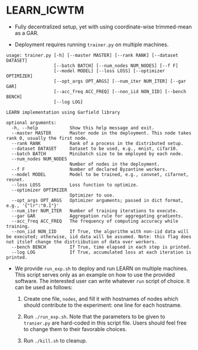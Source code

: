 # LEARN_ICWTM

* Fully decentralized setup, yet with using coordinate-wise trimmed-mean as a GAR.

* Deployment requires running `trainer.py` on multiple machines.

```
usage: trainer.py [-h] [--master MASTER] [--rank RANK] [--dataset DATASET]
                  [--batch BATCH] [--num_nodes NUM_NODES] [--f F]
                  [--model MODEL] [--loss LOSS] [--optimizer OPTIMIZER]
                  [--opt_args OPT_ARGS] [--num_iter NUM_ITER] [--gar GAR]
                  [--acc_freq ACC_FREQ] [--non_iid NON_IID] [--bench BENCH]
                  [--log LOG]

LEARN implementation using Garfield library

optional arguments:
  -h, --help            Show this help message and exit.
  --master MASTER       Master node in the deployment. This node takes rank 0, usually the first node.
  --rank RANK           Rank of a process in the distributed setup.
  --dataset DATASET     Dataset to be used, e.g., mnist, cifar10.
  --batch BATCH         Minibatch size to be employed by each node.
  --num_nodes NUM_NODES
                        Number of nodes in the deployment.
  --f F                 Number of declared Byzantine workers.
  --model MODEL         Model to be trained, e.g., convnet, cifarnet, resnet.
  --loss LOSS           Loss function to optimize.
  --optimizer OPTIMIZER
                        Optimizer to use.
  --opt_args OPT_ARGS   Optimizer arguments; passed in dict format, e.g., '{"lr":"0.1"}'
  --num_iter NUM_ITER   Number of training iterations to execute.
  --gar GAR             Aggregation rule for aggregating gradients.
  --acc_freq ACC_FREQ   The frequency of computing accuracy while training.
  --non_iid NON_IID     If True, the algorithm with non-iid data will be executed; otherwise, iid data will be assumed. Note: this flag does not itslef change the distriibution of data over workers.
  --bench BENCH         If True, time elapsed in each step is printed.
  --log LOG             If True, accumulated loss at each iteration is printed.

```

* We provide `run_exp.sh` to deploy and run LEARN on multiple machines. This script serves only as an example on how to use the provided software. The interested user can write whatever `run` script of choice. It can be used as follows:

  1. Create one file, `nodes`, and fill it with hostnames of nodes which should contribute to the experiment: one line for each hostname.

  2. Run `./run_exp.sh`. Note that the parameters to be given to `tranier.py` are hard-coded in this script file. Users should feel free to change them to their favorable choices.

  3. Run `./kill.sh` to cleanup.
